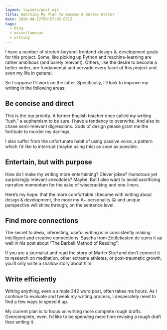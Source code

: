```yaml
---
layout: layouts/post.njk
title: Hatching My Plan To Become A Better Writer
date: 2020-08-12T00:57:05.031Z
tags:
  - blog
  - miscellaneous
  - writing
---
```

I have a number of stretch-beyond-frontend-design-&-development goals for this project. Some, like picking up Python and machine-learning are rather ambitious (and barely relevant). Others, like the desire to become a better writer, are fundamental and pervade every facet of this project and even my life in general. 

So I suppose I’ll work on the latter. Specifically, I’ll look to improve my writing in the following areas:

## Be concise and direct

This is the top priority. A former English teacher once called my writing “lush,” a euphemism to be sure. I have a tendency to overwrite. And also to chase semi-relevant digressions. Gods of design please grant me the fortitude to murder my darlings. 

I also suffer from the unfortunate habit of using passive voice, a pattern which I’d like to interrupt (maybe using this) as soon as possible.

## Entertain, but with purpose

How do I make my writing more entertaining? Clever jokes? Humorous yet surprisingly relevant anecdotes? Maybe. But I also want to avoid sacrificing narrative momentum for the sake of wisecracking and one-liners.  

Here’s my hope: that the more comfortable I become with writing about design & development, the more my A+ personality 🙃 and unique perspective will shine through, on the sentence level. 

## Find more connections

The secret to deep, interesting, useful writing is in consistently making intelligent and creative connections. Sascha from Zettlekasten.de sums it up well in his post about “The Barbell Method of Reading”:

If you are a journalist and read the story of Martin Strel and don’t connect it to research on meditation, other extreme athletes, or post-traumatic growth, you’ll only write a shallow story about him.

## Write efficiently

Writing anything, even a simple 342 word post, often takes me hours. As I continue to evaluate and tweak my writing process, I desperately need to find a few ways to speed it up.

My current plan is to focus on writing more complete rough drafts. Overcomplete, even. I’d like to be spending more time revising a rough draft than writing it.